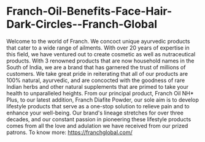 # Franch-Oil-Benefits-Face-Hair-Dark-Circles--Franch-Global
Welcome to the world of Franch. We concoct unique ayurvedic products that cater to a wide range of ailments. With over 20 years of expertise in this field, we have ventured out to create cosmetic as well as nutraceutical products. With 3 renowned products that are now household names in the South of India, we are a brand that has garnered the trust of millions of customers. We take great pride in reiterating that all of our products are 100% natural, ayurvedic, and are concocted with the goodness of rare Indian herbs and other natural supplements that are primed to take your health to unparalleled heights. From our principal product, Franch Oil NH* Plus, to our latest addition, Franch Diafite Powder, our sole aim is to develop lifestyle products that serve as a one-stop solution to relieve pain and to enhance your well-being. Our brand's lineage stretches for over three decades, and our constant passion in pioneering these lifestyle products comes from all the love and adulation we have received from our prized patrons. To know more: https://franchglobal.com/
